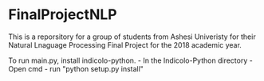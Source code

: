 # FinalProjectNLP

This is a reporsitory for a group of students from Ashesi Univeristy for their Natural Lnaguage Processing Final Project for the 2018 academic year.

To run main.py, install indicolo-python.
	- In the Indicolo-Python directory
	- Open cmd
	- run "python setup.py install"